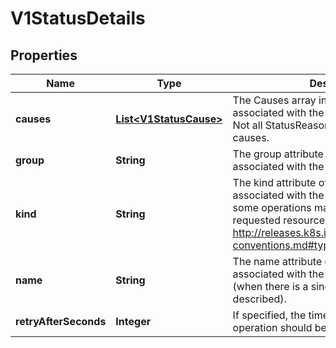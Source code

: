 
# V1StatusDetails

## Properties
Name | Type | Description | Notes
------------ | ------------- | ------------- | -------------
**causes** | [**List&lt;V1StatusCause&gt;**](V1StatusCause.md) | The Causes array includes more details associated with the StatusReason failure. Not all StatusReasons may provide detailed causes. |  [optional]
**group** | **String** | The group attribute of the resource associated with the status StatusReason. |  [optional]
**kind** | **String** | The kind attribute of the resource associated with the status StatusReason. On some operations may differ from the requested resource Kind. More info: http://releases.k8s.io/HEAD/docs/devel/api-conventions.md#types-kinds |  [optional]
**name** | **String** | The name attribute of the resource associated with the status StatusReason (when there is a single name which can be described). |  [optional]
**retryAfterSeconds** | **Integer** | If specified, the time in seconds before the operation should be retried. |  [optional]



